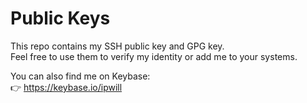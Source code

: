 # Public Keys

This repo contains my SSH public key and GPG key.  
Feel free to use them to verify my identity or add me to your systems.

You can also find me on Keybase:  
👉 https://keybase.io/ipwill

